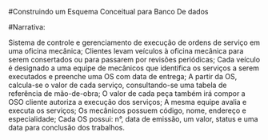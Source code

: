 ﻿#Construindo um Esquema Conceitual para Banco De dados
 
#Narrativa:

Sistema de controle e gerenciamento de execução de ordens de serviço em uma oficina mecânica;
Clientes levam veículos à oficina mecânica para serem consertados ou para passarem por revisões  periódicas;
Cada veículo é designado a uma equipe de mecânicos que identifica os serviços a serem executados e preenche uma OS com data de entrega;
A partir da OS, calcula-se o valor de cada serviço, consultando-se uma tabela de referência de mão-de-obra;
O valor de cada peça também irá compor a OSO cliente autoriza a execução dos serviços;
A mesma equipe avalia e executa os serviços;
Os mecânicos possuem código, nome, endereço e especialidade;
Cada OS possui: n°, data de emissão, um valor, status e uma data para conclusão dos trabalhos.
